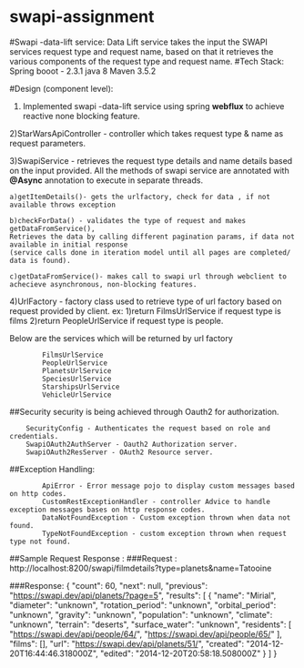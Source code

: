 # swapi-assignment

#Swapi -data-lift service: 
	Data Lift service takes the input  the SWAPI services request type and request name, based on that it retrieves the various components
	of the request type and request name.
#Tech Stack:
		Spring booot - 2.3.1
		java 8
		Maven 3.5.2
		
#Design (component level):

1) Implemented swapi -data-lift service  using spring **webflux** to achieve reactive none blocking feature.
		
2)StarWarsApiController - controller  which takes request type  & name as request parameters.
		
3)SwapiService - retrieves the request type details and name details based on the input provided.
 All the methods of swapi service are annotated with **@Async** annotation to execute in separate threads.
		  
	a)getItemDetails()- gets the urlfactory, check for data , if not available throws exception
			
	b)checkForData() - validates the type of request and makes getDataFromService(),
	Retrieves the data by calling different pagination params, if data not available in initial response
	(service calls done in iteration model until all pages are completed/ data is found).
				
	c)getDataFromService()- makes call to swapi url through webclient to achecieve asynchronous, non-blocking features.
			
4)UrlFactory - factory class used to retrieve type of url factory based on request provided by client.
	ex: 1)return FilmsUrlService if request type is films
	2)return PeopleUrlService if request type is people.
			
Below are the services which will be returned by url factory
			
			FilmsUrlService
			PeopleUrlService
			PlanetsUrlService
			SpeciesUrlService
			StarshipsUrlService
			VehicleUrlService
			
##Security
		security is being achieved through Oauth2 for authorization.
		
		SecurityConfig - Authenticates the request based on role and credentials.
		SwapiOAuth2AuthServer - Oauth2 Authorization server.
		SwapiOAuth2ResServer - OAuth2 Resource server.
	
##Exception Handling:

			ApiError - Error message pojo to display custom messages based on http codes.
			CustomRestExceptionHandler - controller Advice to handle exception messages bases on http response codes.
			DataNotFoundException - Custom exception thrown when data not found.  
			TypeNotFoundException - custom exception thrown when request type not found.

		
##Sample Request Response :
###Request : 
		http://localhost:8200/swapi/filmdetails?type=planets&name=Tatooine

###Response:
					{
					    "count": 60,
					    "next": null,
					    "previous": "https://swapi.dev/api/planets/?page=5",
					    "results": [
					        {
					            "name": "Mirial",
					            "diameter": "unknown",
					            "rotation_period": "unknown",
					            "orbital_period": "unknown",
					            "gravity": "unknown",
					            "population": "unknown",
					            "climate": "unknown",
					            "terrain": "deserts",
					            "surface_water": "unknown",
					            "residents": [
					                "https://swapi.dev/api/people/64/",
					                "https://swapi.dev/api/people/65/"
					            ],
					            "films": [],
					            "url": "https://swapi.dev/api/planets/51/",
					            "created": "2014-12-20T16:44:46.318000Z",
					            "edited": "2014-12-20T20:58:18.508000Z"
					        }
					    ]
					}